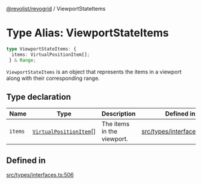 [@revolist/revogrid](README.md) / ViewportStateItems

# Type Alias: ViewportStateItems

```ts
type ViewportStateItems: {
  items: VirtualPositionItem[];
 } & Range;
```

`ViewportStateItems` is an object that represents the items in a viewport
along with their corresponding range.

## Type declaration

| Name | Type | Description | Defined in |
| ------ | ------ | ------ | ------ |
| `items` | [`VirtualPositionItem`](Interface.VirtualPositionItem.md)[] | The items in the viewport. | [src/types/interfaces.ts:510](https://github.com/revolist/revogrid/blob/65763a3c3cbba79c84cbcd4109976d8fec48b078/src/types/interfaces.ts#L510) |

## Defined in

[src/types/interfaces.ts:506](https://github.com/revolist/revogrid/blob/65763a3c3cbba79c84cbcd4109976d8fec48b078/src/types/interfaces.ts#L506)
